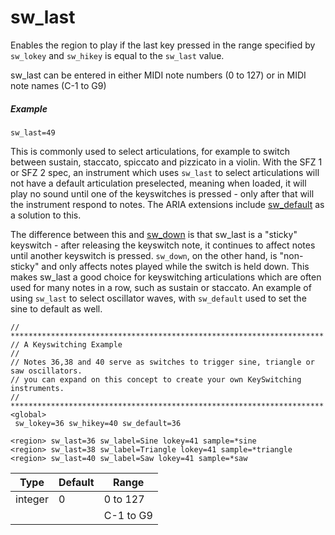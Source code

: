 # sw_last

Enables the region to play if the last key pressed in the range specified by
`sw_lokey` and `sw_hikey` is equal to the `sw_last` value.

sw_last can be entered in either MIDI note numbers (0 to 127) or in MIDI note
names (C-1 to G9)

##### Example

```
sw_last=49
```

This is commonly used to select articulations, for example to switch between
sustain, staccato, spiccato and pizzicato in a violin. With the SFZ 1 or SFZ 2
spec, an instrument which uses `sw_last` to select articulations will not have a
default articulation preselected, meaning when loaded, it will play no sound
until one of the keyswitches is pressed - only after that will the instrument
respond to notes. The ARIA extensions include [sw_default](/opcodes/sw_default)
as a solution to this.

The difference between this and [sw_down](/opcodes/sw_down) is that sw_last
is a "sticky" keyswitch - after releasing the keyswitch note, it continues to
affect notes until another keyswitch is pressed. `sw_down`, on the other hand, is
"non-sticky" and only affects notes played while the switch is held down. This
makes sw_last a good choice for keyswitching articulations which are often used
for many notes in a row, such as sustain or staccato.
An example of using `sw_last` to select oscillator waves, with `sw_default` used
to set the sine to default as well.

```
// **********************************************************************
// A Keyswitching Example
// 
// Notes 36,38 and 40 serve as switches to trigger sine, triangle or saw oscillators.
// you can expand on this concept to create your own KeySwitching instruments.
// **********************************************************************
<global>
 sw_lokey=36 sw_hikey=40 sw_default=36
 
<region> sw_last=36 sw_label=Sine lokey=41 sample=*sine 
<region> sw_last=38 sw_label=Triangle lokey=41 sample=*triangle
<region> sw_last=40 sw_label=Saw lokey=41 sample=*saw
```
| Type    | Default | Range     | 
| ---     | ---     | ---       |
| integer |  0      | 0 to 127  |
|         |         | C-1 to G9 |
